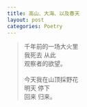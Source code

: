 ```yaml
---
title: 高山、大海、以及春天
layout: post
categories: Poetry
---
```

> 千年前的一场大火里<br>我死去    从此<br>观察者的欲望。<br><br>今天我在山顶採野花<br>明天    停下<br>回来    归来。